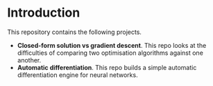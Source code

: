# Introduction
This repository contains the following projects.
- <b>Closed-form solution vs gradient descent</b>. This repo looks at the difficulties of comparing two optimisation algorithms against one another. 
- <b>Automatic differentiation</b>. This repo builds a simple automatic differentiation engine for neural networks. 


